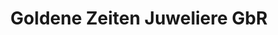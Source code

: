 ---
title: "Goldene Zeiten Juweliere GbR"
url: /regensburg/goldene-zeiten-juweliere-gbr/
shop: Schmuck
---